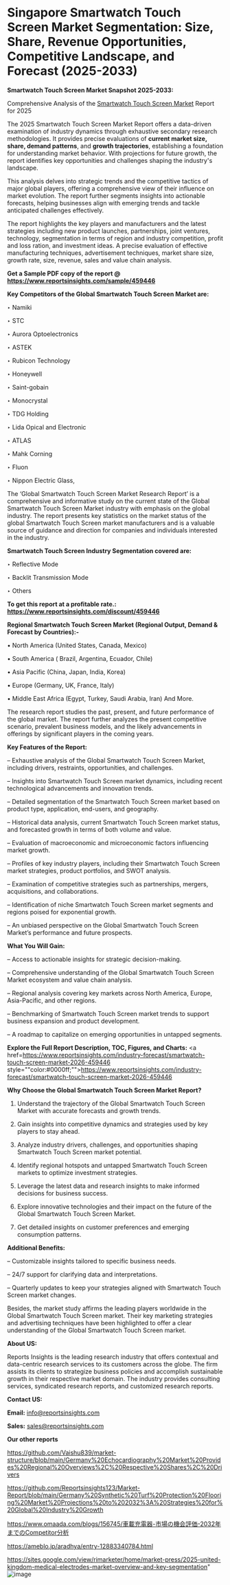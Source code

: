 # Singapore Smartwatch Touch Screen Market Segmentation: Size, Share, Revenue Opportunities, Competitive Landscape, and Forecast (2025-2033)

<strong>Smartwatch Touch Screen Market Snapshot 2025-2033:</strong>

Comprehensive Analysis of the <a href=https://www.reportsinsights.com/sample/459446>Smartwatch Touch Screen Market</a> Report for 2025

The 2025 Smartwatch Touch Screen Market Report offers a data-driven examination of industry dynamics through exhaustive secondary research methodologies. It provides precise evaluations of <strong>current market size, share, demand patterns</strong>, and <strong>growth trajectories</strong>, establishing a foundation for understanding market behavior. With projections for future growth, the report identifies key opportunities and challenges shaping the industry's landscape.

This analysis delves into strategic trends and the competitive tactics of major global players, offering a comprehensive view of their influence on market evolution. The report further segments insights into actionable forecasts, helping businesses align with emerging trends and tackle anticipated challenges effectively.

The report highlights the key players and manufacturers and the latest strategies including new product launches, partnerships, joint ventures, technology, segmentation in terms of region and industry competition, profit and loss ration, and investment ideas. A precise evaluation of effective manufacturing techniques, advertisement techniques, market share size, growth rate, size, revenue, sales and value chain analysis.

<strong>Get a Sample PDF copy of the report @ <a href=https://www.reportsinsights.com/sample/459446 style=color:#0000ff;>https://www.reportsinsights.com/sample/459446</a></strong>

<strong>Key Competitors of the Global Smartwatch Touch Screen Market are:</strong>

‣ Namiki

‣ STC

‣ Aurora Optoelectronics

‣ ASTEK

‣ Rubicon Technology

‣ Honeywell

‣ Saint-gobain

‣ Monocrystal

‣ TDG Holding

‣ Lida Opical and Electronic

‣ ATLAS

‣ Mahk Corning

‣ Fluon

‣ Nippon Electric Glass,

The ‘Global Smartwatch Touch Screen Market Research Report’ is a comprehensive and informative study on the current state of the Global Smartwatch Touch Screen Market industry with emphasis on the global industry. The report presents key statistics on the market status of the global Smartwatch Touch Screen market manufacturers and is a valuable source of guidance and direction for companies and individuals interested in the industry.

<strong>Smartwatch Touch Screen Industry Segmentation covered are:</strong>

‣ Reflective Mode

‣ Backlit Transmission Mode

‣ Others

<strong>To get this report at a profitable rate.: <a href=https://www.reportsinsights.com/discount/459446 style=color:#0000ff;>https://www.reportsinsights.com/discount/459446</a></strong>

<strong>Regional Smartwatch Touch Screen Market (Regional Output, Demand &amp; Forecast by Countries):-</strong>

• North America (United States, Canada, Mexico)

• South America ( Brazil, Argentina, Ecuador, Chile)

• Asia Pacific (China, Japan, India, Korea)

• Europe (Germany, UK, France, Italy)

• Middle East Africa (Egypt, Turkey, Saudi Arabia, Iran) And More.

The research report studies the past, present, and future performance of the global market. The report further analyzes the present competitive scenario, prevalent business models, and the likely advancements in offerings by significant players in the coming years.

<strong>Key Features of the Report:</strong>

– Exhaustive analysis of the Global Smartwatch Touch Screen Market, including drivers, restraints, opportunities, and challenges.

– Insights into Smartwatch Touch Screen market dynamics, including recent technological advancements and innovation trends.

– Detailed segmentation of the Smartwatch Touch Screen market based on product type, application, end-users, and geography.

– Historical data analysis, current Smartwatch Touch Screen market status, and forecasted growth in terms of both volume and value.

– Evaluation of macroeconomic and microeconomic factors influencing market growth.

– Profiles of key industry players, including their Smartwatch Touch Screen market strategies, product portfolios, and SWOT analysis.

– Examination of competitive strategies such as partnerships, mergers, acquisitions, and collaborations.

– Identification of niche Smartwatch Touch Screen market segments and regions poised for exponential growth.

– An unbiased perspective on the Global Smartwatch Touch Screen Market’s performance and future prospects.

<strong>What You Will Gain:</strong>

– Access to actionable insights for strategic decision-making.

– Comprehensive understanding of the Global Smartwatch Touch Screen Market ecosystem and value chain analysis.

– Regional analysis covering key markets across North America, Europe, Asia-Pacific, and other regions.

– Benchmarking of Smartwatch Touch Screen market trends to support business expansion and product development.

– A roadmap to capitalize on emerging opportunities in untapped segments.

<strong>Explore the Full Report Description, TOC, Figures, and Charts:</strong>
<a href=https://www.reportsinsights.com/industry-forecast/smartwatch-touch-screen-market-2026-459446 style=""color:#0000ff;"">https://www.reportsinsights.com/industry-forecast/smartwatch-touch-screen-market-2026-459446</a>

<strong>Why Choose the Global Smartwatch Touch Screen Market Report?</strong>

1. Understand the trajectory of the Global Smartwatch Touch Screen Market with accurate forecasts and growth trends.

2. Gain insights into competitive dynamics and strategies used by key players to stay ahead.

3. Analyze industry drivers, challenges, and opportunities shaping Smartwatch Touch Screen market potential.

4. Identify regional hotspots and untapped Smartwatch Touch Screen markets to optimize investment strategies.

5. Leverage the latest data and research insights to make informed decisions for business success.

6. Explore innovative technologies and their impact on the future of the Global Smartwatch Touch Screen Market.

7. Get detailed insights on customer preferences and emerging consumption patterns.

<strong>Additional Benefits:</strong>

– Customizable insights tailored to specific business needs.

– 24/7 support for clarifying data and interpretations.

– Quarterly updates to keep your strategies aligned with Smartwatch Touch Screen market changes.

Besides, the market study affirms the leading players worldwide in the Global Smartwatch Touch Screen market. Their key marketing strategies and advertising techniques have been highlighted to offer a clear understanding of the Global Smartwatch Touch Screen market.

<strong><strong>About US</strong>:</strong>

Reports Insights is the leading research industry that offers contextual and data-centric research services to its customers across the globe. The firm assists its clients to strategize business policies and accomplish sustainable growth in their respective market domain. The industry provides consulting services, syndicated research reports, and customized research reports.

<strong>Contact US:</strong>

<p class=><b>Email:</b> <a href=mailto:info@reportsinsights.com>info@reportsinsights.com</a></p>
<p class=><b>Sales:</b> <a href=mailto:sales@reportsinsights.com>sales@reportsinsights.com</a></p>

<strong>Our other reports</strong>

<a href=https://github.com/Vaishu839/market-structure/blob/main/Germany%20Echocardiography%20Market%20Provides%20Regional%20Overviews%2C%20Respective%20Shares%2C%20Drivers>https://github.com/Vaishu839/market-structure/blob/main/Germany%20Echocardiography%20Market%20Provides%20Regional%20Overviews%2C%20Respective%20Shares%2C%20Drivers</a>

<a href=https://github.com/Reportsinsights123/Market-Report/blob/main/Germany%20Synthetic%20Turf%20Protection%20Flooring%20Market%20Projections%20to%202032%3A%20Strategies%20for%20Global%20Industry%20Growth>https://github.com/Reportsinsights123/Market-Report/blob/main/Germany%20Synthetic%20Turf%20Protection%20Flooring%20Market%20Projections%20to%202032%3A%20Strategies%20for%20Global%20Industry%20Growth</a>

<a href=https://www.omaada.com/blogs/156745/車載充電器-市場の機会評価-2032年までのCompetitor分析>https://www.omaada.com/blogs/156745/車載充電器-市場の機会評価-2032年までのCompetitor分析</a>

<a href=https://ameblo.jp/aradhya/entry-12883340784.html>https://ameblo.jp/aradhya/entry-12883340784.html</a>

<a href=https://sites.google.com/view/rimarketer/home/market-press/2025-united-kingdom-medical-electrodes-market-overview-and-key-segmentation>https://sites.google.com/view/rimarketer/home/market-press/2025-united-kingdom-medical-electrodes-market-overview-and-key-segmentation</a>"
![image](https://github.com/user-attachments/assets/6bd9205c-e2f9-4feb-9fbd-460ad476c11e)
